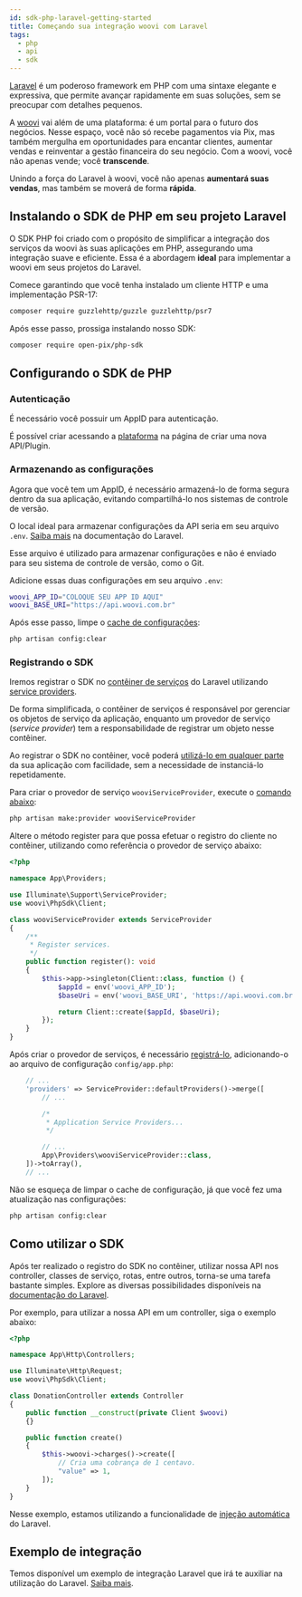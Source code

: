 ```yaml
---
id: sdk-php-laravel-getting-started
title: Começando sua integração woovi com Laravel
tags:
  - php
  - api
  - sdk
---
```


[Laravel](https://laravel.com/) é um poderoso framework em PHP com uma sintaxe elegante e expressiva, que permite avançar rapidamente em suas soluções, sem se preocupar com detalhes pequenos.

A [woovi](https://woovi.com) vai além de uma plataforma: é um portal para o futuro dos negócios. Nesse espaço, você não só recebe pagamentos via Pix, mas também mergulha em oportunidades para encantar clientes, aumentar vendas e reinventar a gestão financeira do seu negócio. Com a woovi, você não apenas vende; você **transcende**.

Unindo a força do Laravel à woovi, você não apenas **aumentará suas vendas**, mas também se moverá de forma **rápida**.

## Instalando o SDK de PHP em seu projeto Laravel

O SDK PHP foi criado com o propósito de simplificar a integração dos serviços da woovi às suas aplicações em PHP, assegurando uma integração suave e eficiente. Essa é a abordagem **ideal** para implementar a woovi em seus projetos do Laravel.

Comece garantindo que você tenha instalado um cliente HTTP e uma implementação PSR-17:

```bash
composer require guzzlehttp/guzzle guzzlehttp/psr7
```

Após esse passo, prossiga instalando nosso SDK:

```bash
composer require open-pix/php-sdk
```

## Configurando o SDK de PHP

### Autenticação

É necessário você possuir um AppID para autenticação.

É possível criar acessando a [plataforma](https://app.woovi.com/home/applications/add) na página de criar uma nova API/Plugin.

### Armazenando as configurações

Agora que você tem um AppID, é necessário armazená-lo de forma segura dentro da sua aplicação, evitando compartilhá-lo nos sistemas de controle de versão.

O local ideal para armazenar configurações da API seria em seu arquivo `.env`. [Saiba mais](https://laravel.com/docs/10.x/configuration#environment-configuration) na documentação do Laravel.

Esse arquivo é utilizado para armazenar configurações e não é enviado para seu sistema de controle de versão, como o Git.

Adicione essas duas configurações em seu arquivo `.env`:
```bash
woovi_APP_ID="COLOQUE SEU APP ID AQUI"
woovi_BASE_URI="https://api.woovi.com.br"
```

Após esse passo, limpe o [cache de configurações](https://laravel.com/docs/10.x/configuration#configuration-caching):
```bash
php artisan config:clear
```

### Registrando o SDK

Iremos registrar o SDK no [contêiner de serviços](https://laravel.com/docs/10.x/container) do Laravel utilizando [service providers](https://laravel.com/docs/10.x/providers).

De forma simplificada, o contêiner de serviços é responsável por gerenciar os objetos de serviço da aplicação, enquanto um provedor de serviço (_service provider_) tem a responsabilidade de registrar um objeto nesse contêiner.

Ao registrar o SDK no contêiner, você poderá [utilizá-lo em qualquer parte](https://laravel.com/docs/10.x/container#resolving) da sua aplicação com facilidade, sem a necessidade de instanciá-lo repetidamente.

Para criar o provedor de serviço `wooviServiceProvider`, execute o [comando abaixo](https://laravel.com/docs/10.x/providers#writing-service-providers):

```bash
php artisan make:provider wooviServiceProvider
```

Altere o método register para que possa efetuar o registro do cliente no contêiner, utilizando como referência o provedor de serviço abaixo:

```php
<?php

namespace App\Providers;

use Illuminate\Support\ServiceProvider;
use woovi\PhpSdk\Client;

class wooviServiceProvider extends ServiceProvider
{
    /**
     * Register services.
     */
    public function register(): void
    {
        $this->app->singleton(Client::class, function () {
            $appId = env('woovi_APP_ID');
            $baseUri = env('woovi_BASE_URI', 'https://api.woovi.com.br');

            return Client::create($appId, $baseUri);
        });
    }
}
```

Após criar o provedor de serviços, é necessário [registrá-lo](https://laravel.com/docs/10.x/providers#registering-providers), adicionando-o ao arquivo de configuração `config/app.php`:

```php
    // ...
    'providers' => ServiceProvider::defaultProviders()->merge([
        // ...

        /*
         * Application Service Providers...
         */

        // ...
        App\Providers\wooviServiceProvider::class,
    ])->toArray(),
    // ...
```

Não se esqueça de limpar o cache de configuração, já que você fez uma atualização nas configurações:

```bash
php artisan config:clear
```

## Como utilizar o SDK

Após ter realizado o registro do SDK no contêiner, utilizar nossa API nos controller, classes de serviço, rotas, entre outros, torna-se uma tarefa bastante simples. Explore as diversas possibilidades disponíveis na [documentação do Laravel](https://laravel.com/docs/10.x/container#resolving).

Por exemplo, para utilizar a nossa API em um controller, siga o exemplo abaixo:

```php
<?php

namespace App\Http\Controllers;

use Illuminate\Http\Request;
use woovi\PhpSdk\Client;

class DonationController extends Controller
{
    public function __construct(private Client $woovi)
    {}

    public function create()
    {
        $this->woovi->charges()->create([
            // Cria uma cobrança de 1 centavo.
            "value" => 1,
        ]);
    }
}
```

Nesse exemplo, estamos utilizando a funcionalidade de [injeção automática](https://laravel.com/docs/10.x/container#automatic-injection) do Laravel.

## Exemplo de integração

Temos disponível um exemplo de integração Laravel que irá te auxiliar na utilização do Laravel. [Saiba mais](./example-integration.md).